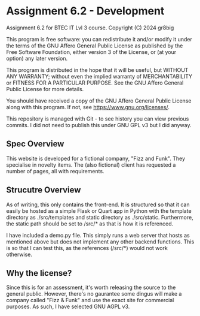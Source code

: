 # Assignment 6.2 - Development
Assignment 6.2 for BTEC IT Lvl 3 course.
Copyright (C) 2024 gr8big

This program is free software: you can redistribute it and/or modify
it under the terms of the GNU Affero General Public License as
published by the Free Software Foundation, either version 3 of the
License, or (at your option) any later version.

This program is distributed in the hope that it will be useful,
but WITHOUT ANY WARRANTY; without even the implied warranty of
MERCHANTABILITY or FITNESS FOR A PARTICULAR PURPOSE.  See the
GNU Affero General Public License for more details.

You should have received a copy of the GNU Affero General Public License
along with this program.  If not, see <https://www.gnu.org/licenses/>.


This repository is managed with Git - to see history you can view previous commits.
I did not need to publish this under GNU GPL v3 but I did anyway.

## Spec Overview
This website is developed for a fictional company, "Fizz and Funk". They specialise in novelty items.
The (also fictional) client has requested a number of pages, all with requirements.

## Strucutre Overview
As of writing, this only contains the front-end. It is structured so that it can easily be hosted as a simple Flask or Quart app in Python with the template directory as ./src/templates and static directory as ./src/static. Furthermore, the static path should be set to /src/* as that is how it is referenced.

I have included a demo.py file. This simply runs a web server that hosts as mentioned above but does not implement any other backend functions. This is so that I can test this, as the references (/src/*) would not work otherwise.

## Why the license?
Since this is for an assessment, it's worth releasing the source to the general public. However, there's no gaurantee some dingus will make a company called "Fizz & Funk" and use the exact site for commercial purposes. As such, I have selected GNU AGPL v3.